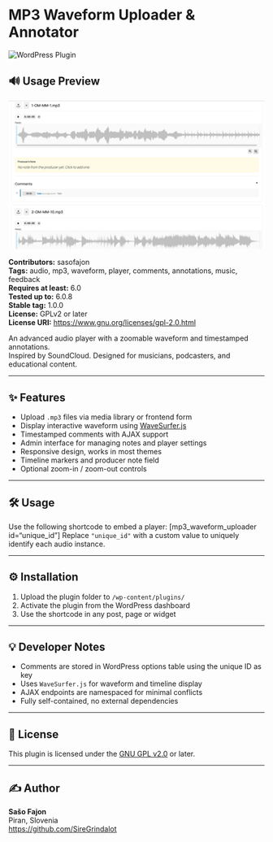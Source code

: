 # MP3 Waveform Uploader & Annotator
![WordPress Plugin](https://img.shields.io/badge/WordPress-Plugin-blue)

## 🔊 Usage Preview
![Usage Screenshot](screenshot.png)

**Contributors:** sasofajon  
**Tags:** audio, mp3, waveform, player, comments, annotations, music, feedback  
**Requires at least:** 6.0  
**Tested up to:** 6.0.8  
**Stable tag:** 1.0.0  
**License:** GPLv2 or later  
**License URI:** https://www.gnu.org/licenses/gpl-2.0.html  

An advanced audio player with a zoomable waveform and timestamped annotations.  
Inspired by SoundCloud. Designed for musicians, podcasters, and educational content.

---

## ✨ Features

- Upload `.mp3` files via media library or frontend form
- Display interactive waveform using [WaveSurfer.js](https://wavesurfer-js.org/)
- Timestamped comments with AJAX support
- Admin interface for managing notes and player settings
- Responsive design, works in most themes
- Timeline markers and producer note field
- Optional zoom-in / zoom-out controls

---

## 🛠️ Usage

Use the following shortcode to embed a player: [mp3_waveform_uploader id=“unique_id”]
Replace `"unique_id"` with a custom value to uniquely identify each audio instance.

---

## ⚙️ Installation

1. Upload the plugin folder to `/wp-content/plugins/`
2. Activate the plugin from the WordPress dashboard
3. Use the shortcode in any post, page or widget

---

## 💡 Developer Notes

- Comments are stored in WordPress options table using the unique ID as key
- Uses `WaveSurfer.js` for waveform and timeline display
- AJAX endpoints are namespaced for minimal conflicts
- Fully self-contained, no external dependencies

---

## 📄 License

This plugin is licensed under the [GNU GPL v2.0](https://www.gnu.org/licenses/gpl-2.0.html) or later.

---

## ✍️ Author

**Sašo Fajon**  
Piran, Slovenia  
https://github.com/SireGrindalot
